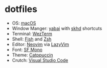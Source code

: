 # dotfiles

- OS: [macOS](https://support.apple.com/macos)
- Window Manger: [yabai](https://github.com/koekeishiya/yabai) with [skhd](https://github.com/koekeishiya/skhd) shortcuts
- Terminal: [WezTerm](https://github.com/wez/wezterm)
- Shell: [Fish](https://fishshell.com) and [Zsh](https://www.zsh.org)
- Editor: [Neovim](https://github.com/neovim/neovim) via [LazyVim](https://github.com/LazyVim/LazyVim)
- Font: [SF Mono](https://developer.apple.com/fonts/)
- Theme: [Catppuccin](https://github.com/wez/wezterm)
- Crutch: [Visual Studio Code](https://github.com/microsoft/vscode)
